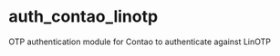 auth_contao_linotp
==================

OTP authentication module for Contao to authenticate against LinOTP
